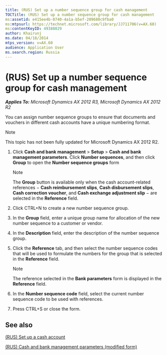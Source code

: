 ```yaml
---
title: (RUS) Set up a number sequence group for cash management
TOCTitle: (RUS) Set up a number sequence group for cash management
ms:assetid: e415ee4b-0740-4a1a-b5ef-209680c9fba0
ms:mtpsurl: https://technet.microsoft.com/library/JJ711706(v=AX.60)
ms:contentKeyID: 49388029
author: Khairunj
ms.date: 04/18/2014
mtps_version: v=AX.60
audience: Application User
ms.search.region: Russia
---
```


# (RUS) Set up a number sequence group for cash management 


_**Applies To:** Microsoft Dynamics AX 2012 R3, Microsoft Dynamics AX 2012 R2_

You can assign number sequence groups to ensure that documents and vouchers in different cash accounts have a unique numbering format.


> [!NOTE]
> <P>This topic has not been fully updated for Microsoft Dynamics AX 2012 R2.</P>



1.  Click **Cash and bank management** \> **Setup** \> **Cash and bank management parameters**. Click **Number sequences**, and then click **Group** to open the **Number sequence groups** form
    

    > [!NOTE]
    > <P>The <STRONG>Group</STRONG> button is available only when the cash account-related references − <STRONG>Cash reimbursement slips</STRONG>, <STRONG>Cash disbursement slips</STRONG>, <STRONG>Cash correction voucher</STRONG>, and <STRONG>Cash exchange adjustment slip</STRONG> − are selected in the <STRONG>Reference</STRONG> field.</P>



2.  Click CTRL+N to create a new number sequence group.

3.  In the **Group** field, enter a unique group name for allocation of the new number sequence to a customer or vendor.

4.  In the **Description** field, enter the description of the number sequence group.

5.  Click the **Reference** tab, and then select the number sequence codes that will be used to formulate the numbers for the group that is selected in the **Reference** field.
    

    > [!NOTE]
    > <P>The reference selected in the <STRONG>Bank parameters</STRONG> form is displayed in the <STRONG>Reference</STRONG> field.</P>



6.  In the **Number sequence code** field, select the current number sequence code to be used with references.

7.  Press CTRL+S or close the form.

## See also

[(RUS) Set up a cash account](rus-set-up-a-cash-account.md)

[(RUS) Cash and bank management parameters (modified form)](https://technet.microsoft.com/library/jj711566\(v=ax.60\))

  


